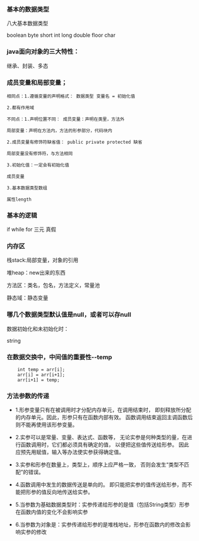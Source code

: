 ### 基本的数据类型

八大基本数据类型

boolean byte short int long double floor char

### java面向对象的三大特性：

 继承、封装、多态

### 成员变量和局部变量；
```
相同点：1.遵循变量的声明格式： 数据类型 变量名 = 初始化值

2.都有作用域

不同点：1.声明位置不同： 成员变量：声明在类里，方法外

局部变量：声明在方法内，方法的形参部分，代码块内

2.成员变量有修饰符缺省值： public private protected 缺省

局部变量没有修饰符，与方法相同

3.初始化值：一定会有初始化值

成员变量

3.基本数据类型数组

属性length

```

### 基本的逻辑

if while for 三元 真假

### 内存区

栈stack:局部变量，对象的引用

堆heap：new出来的东西

方法区：类名，包名，方法定义，常量池

静态域：静态变量

### 哪几个数据类型默认值是null，或者可以存null

数据初始化和未初始化时：

string

### 在数据交换中，中间值的重要性--temp
```
    int temp = arr[i];
    arr[i] = arr[i+1];
    arr[i+1] = temp;
```
### 方法参数的传递

* 1.形参变量只有在被调用时才分配内存单元，在调用结束时， 即刻释放所分配的内存单元。因此，形参只有在函数内部有效。 函数调用结束返回主调函数后则不能再使用该形参变量。

* 2.实参可以是常量、变量、表达式、函数等， 无论实参是何种类型的量，在进行函数调用时，它们都必须具有确定的值， 以便把这些值传送给形参。 因此应预先用赋值，输入等办法使实参获得确定值。

* 3.实参和形参在数量上，类型上，顺序上应严格一致， 否则会发生“类型不匹配”的错误。

* 4.函数调用中发生的数据传送是单向的。 即只能把实参的值传送给形参，而不能把形参的值反向地传送给实参。

* 5.当参数为基础数据类型时：实参传递给形参的是值（包括String类型）形参在函数内值的变化不会影响实参

* 6.当参数为对象是：实参传递给形参的是堆栈地址，形参在函数内的修改会影响实参的修改
